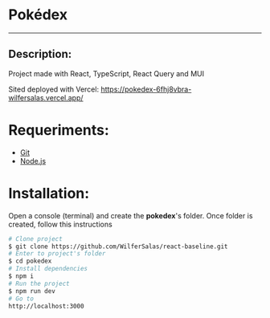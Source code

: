 # Pokédex

---

## Description:

Project made with React, TypeScript, React Query and MUI

Sited deployed with Vercel: https://pokedex-6fhj8vbra-wilfersalas.vercel.app/

# Requeriments:

- [Git](https://git-scm.com/)
- [Node.js](https://nodejs.org/en/)

# Installation:

Open a console (terminal) and create the **pokedex**'s folder. Once folder is created, follow this instructions

```bash
# Clone project
$ git clone https://github.com/WilferSalas/react-baseline.git
# Enter to project's folder
$ cd pokedex
# Install dependencies
$ npm i
# Run the project
$ npm run dev
# Go to
http://localhost:3000
```
